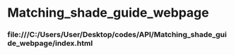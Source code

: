 # Matching_shade_guide_webpage

### file:///C:/Users/User/Desktop/codes/API/Matching_shade_guide_webpage/index.html
